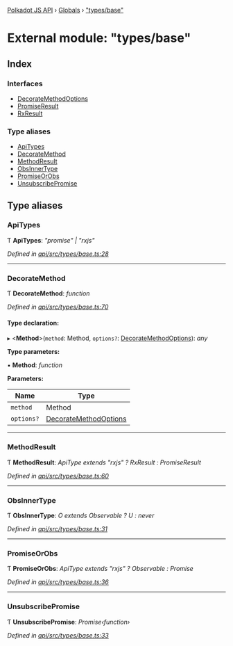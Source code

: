 [Polkadot JS API](../README.md) › [Globals](../globals.md) › ["types/base"](_types_base_.md)

# External module: "types/base"

## Index

### Interfaces

* [DecorateMethodOptions](../interfaces/_types_base_.decoratemethodoptions.md)
* [PromiseResult](../interfaces/_types_base_.promiseresult.md)
* [RxResult](../interfaces/_types_base_.rxresult.md)

### Type aliases

* [ApiTypes](_types_base_.md#apitypes)
* [DecorateMethod](_types_base_.md#decoratemethod)
* [MethodResult](_types_base_.md#methodresult)
* [ObsInnerType](_types_base_.md#obsinnertype)
* [PromiseOrObs](_types_base_.md#promiseorobs)
* [UnsubscribePromise](_types_base_.md#unsubscribepromise)

## Type aliases

###  ApiTypes

Ƭ **ApiTypes**: *"promise" | "rxjs"*

*Defined in [api/src/types/base.ts:28](https://github.com/polkadot-js/api/blob/f73609103/packages/api/src/types/base.ts#L28)*

___

###  DecorateMethod

Ƭ **DecorateMethod**: *function*

*Defined in [api/src/types/base.ts:70](https://github.com/polkadot-js/api/blob/f73609103/packages/api/src/types/base.ts#L70)*

#### Type declaration:

▸ <**Method**>(`method`: Method, `options?`: [DecorateMethodOptions](../interfaces/_types_base_.decoratemethodoptions.md)): *any*

**Type parameters:**

▪ **Method**: *function*

**Parameters:**

Name | Type |
------ | ------ |
`method` | Method |
`options?` | [DecorateMethodOptions](../interfaces/_types_base_.decoratemethodoptions.md) |

___

###  MethodResult

Ƭ **MethodResult**: *ApiType extends "rxjs" ? RxResult<F> : PromiseResult<F>*

*Defined in [api/src/types/base.ts:60](https://github.com/polkadot-js/api/blob/f73609103/packages/api/src/types/base.ts#L60)*

___

###  ObsInnerType

Ƭ **ObsInnerType**: *O extends Observable<infer U> ? U : never*

*Defined in [api/src/types/base.ts:31](https://github.com/polkadot-js/api/blob/f73609103/packages/api/src/types/base.ts#L31)*

___

###  PromiseOrObs

Ƭ **PromiseOrObs**: *ApiType extends "rxjs" ? Observable<T> : Promise<T>*

*Defined in [api/src/types/base.ts:36](https://github.com/polkadot-js/api/blob/f73609103/packages/api/src/types/base.ts#L36)*

___

###  UnsubscribePromise

Ƭ **UnsubscribePromise**: *Promise‹function›*

*Defined in [api/src/types/base.ts:33](https://github.com/polkadot-js/api/blob/f73609103/packages/api/src/types/base.ts#L33)*
